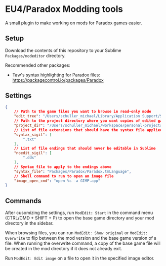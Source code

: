 # EU4/Paradox Modding tools

A small plugin to make working on mods for Paradox games easier.

## Setup

Download the contents of this repository to your Sublime `Packages/modeditor` directory.

Recommended other packages:

* Taw's syntax highlighting for Paradox files: https://packagecontrol.io/packages/Paradox

## Settings

```json
{
	// Path to the game files you want to browse in read-only mode
	"edit_tree": "/Users/schuller_michael/Library/Application Support/Steam/steamapps/common/Europa Universalis IV",
	// Path to the project directory where you want copies of edited game files to be placed
	"project_dir": "/Users/schuller_michael/workspace/personal-projects/sola-fide/SolaFide",
	// List of file extensions that should have the syntax file applied
	"syntax_sigil": [
		".txt"
	],
	// List of file endings that should never be editable in Sublime
	"noedit_sigil": [
		".dds"
	],
	// Syntax file to apply to the endings above
	"syntax_file": "Packages/Paradox/Paradox.tmLanguage",
	// Shell command to run to open an image file
	"image_open_cmd": "open %s -a GIMP.app"
}
```

## Commands

After cusomizing the settings, run `ModEdit: Start` in the command menu (CTRL/CMD + SHIFT + P) to open the base game directory and your mod directory in the sidebar.

When browsing files, you can run `ModEdit: Show original` or `ModEdit: Overwrite` to flip between the mod version and the base game version of a file. When running the overwrite command, a copy of the base game file will be created in the mod directory if it does not already exit.

Run `ModEdit: Edit image` on a file to open it in the specified image editor.